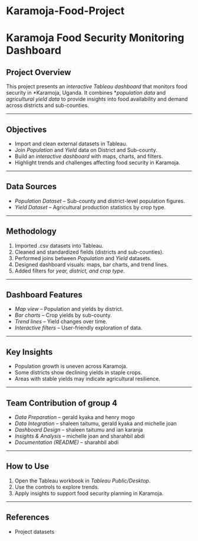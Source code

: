 # Karamoja-Food-Project
# Karamoja Food Security Monitoring Dashboard

##  Project Overview
This project presents an *interactive Tableau dashboard* that monitors food security in *Karamoja, Uganda. It combines **population data* and *agricultural yield data* to provide insights into food availability and demand across districts and sub-counties.  

---

##  Objectives
- Import and clean external datasets in Tableau.  
- Join *Population* and *Yield* data on District and Sub-county.  
- Build an *interactive dashboard* with maps, charts, and filters.  
- Highlight trends and challenges affecting food security in Karamoja.  

---

##  Data Sources
- *Population Dataset* – Sub-county and district-level population figures.  
- *Yield Dataset* – Agricultural production statistics by crop type.  

---

##  Methodology
1. Imported .csv datasets into Tableau.  
2. Cleaned and standardized fields (districts and sub-counties).  
3. Performed joins between *Population* and *Yield* datasets.  
4. Designed dashboard visuals: maps, bar charts, and trend lines.  
5. Added filters for *year, district, and crop type*.  

---

##  Dashboard Features
- *Map view* – Population and yields by district.  
- *Bar charts* – Crop yields by sub-county.  
- *Trend lines* – Yield changes over time.  
- *Interactive filters* – User-friendly exploration of data.  

---

##  Key Insights
- Population growth is uneven across Karamoja.  
- Some districts show declining yields in staple crops.  
- Areas with stable yields may indicate agricultural resilience.  

---

##  Team Contribution of group 4
- *Data Preparation* – gerald kyaka and henry mogo 
- *Data Integration* – shaleen taitumu, gerald kyaka and michelle joan
- *Dashboard Design* – shaleen taitumu and ian karanja 
- *Insights & Analysis* – michelle joan and sharahbil abdi
- *Documentation (README)* – sharahbil abdi  

---

##  How to Use
1. Open the Tableau workbook in *Tableau Public/Desktop*.  
2. Use the controls to explore trends.  
3. Apply insights to support food security planning in Karamoja.  

---

##  References
- Project datasets
